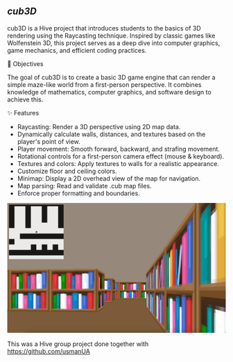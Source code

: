 *cub3D*
-------
cub3D is a Hive project that introduces students to the basics of 3D rendering using the Raycasting technique. Inspired by classic games like Wolfenstein 3D, this project serves as a deep dive into computer graphics, game mechanics, and efficient coding practices.

🎯 Objectives

The goal of cub3D is to create a basic 3D game engine that can render a simple maze-like world from a first-person perspective. It combines knowledge of mathematics, computer graphics, and software design to achieve this.

✨ Features

- Raycasting: Render a 3D perspective using 2D map data.
- Dynamically calculate walls, distances, and textures based on the player's point of view.
- Player movement: Smooth forward, backward, and strafing movement.
- Rotational controls for a first-person camera effect (mouse & keyboard).
- Textures and colors: Apply textures to walls for a realistic appearance.
- Customize floor and ceiling colors.
- Minimap: Display a 2D overhead view of the map for navigation.
- Map parsing: Read and validate .cub map files.
- Enforce proper formatting and boundaries.

![cub3D screenshot](images/cub3D.png)

This was a Hive group project done together with https://github.com/usmanUA
